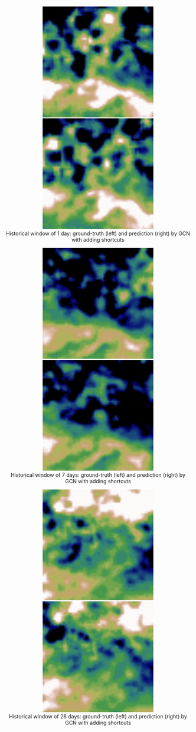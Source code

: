 <p align="center">
  <img src="target.window.1.gif" width="300" title="Ground-truth">
  <img src="predict.window.1.gif" width="300" alt="Prediction">
  <br>
  Historical window of 1 day: ground-truth (left) and prediction (right) by GCN with adding shortcuts
</p>

<p align="center">
  <img src="target.window.7.gif" width="300" title="Ground-truth">
  <img src="predict.window.7.gif" width="300" alt="Prediction">
  <br>
  Historical window of 7 days: ground-truth (left) and prediction (right) by GCN with adding shortcuts
</p>

<p align="center">
  <img src="target.window.28.gif" width="300" title="Ground-truth">
  <img src="predict.window.28.gif" width="300" alt="Prediction">
  <br>
  Historical window of 28 days: ground-truth (left) and prediction (right) by GCN with adding shortcuts
</p>



